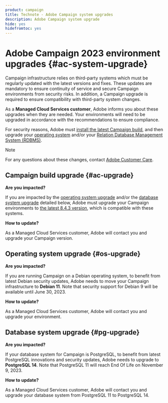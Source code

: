 ```yaml
---
product: campaign
title: Technote - Adobe Campaign system upgrades
description: Adobe Campaign system upgrade
hide: yes
hidefromtoc: yes
---
```

# Adobe Campaign 2023 environment upgrades {#ac-system-upgrade}

Campaign infrastructure relies on third-party systems which must be regularly updated with the latest versions and fixes. These updates are mandatory to ensure continuity of service and secure Campaign environments from security risks. In addition, a Campaign upgrade is required to ensure compatibility with third-party system changes.

As a **Managed Cloud Services customer**, Adobe informs you about these upgrades when they are needed. Your environments will need to be upgraded in accordance with the recommendations to ensure compliance.

For security reasons, Adobe must [install the latest Campaign build](#ac-upgrade), and then upgrade your [operating system](#os-upgrade) and/or your [Relation Database Management System (RDBMS)](#pg-upgrade).

>[!NOTE]
>
>For any questions about these changes, contact [Adobe Customer Care](https://helpx.adobe.com/enterprise/admin-guide.html/enterprise/using/support-for-experience-cloud.ug.html).
>

## Campaign build upgrade {#ac-upgrade}

**Are you impacted?**

If you are impacted by the [operating system upgrade](#os-upgrade) and/or the [database system upgrade](#pg-upgrade) detailed below, Adobe must upgrade your Campaign environments to [the latest 8.4.3 version](../../v8/start/release-notes.md), which is compatible with these systems.

**How to update?**

As a Managed Cloud Services customer, Adobe will contact you and upgrade your Campaign version.

## Operating system upgrade {#os-upgrade}

**Are you impacted?**

If you are running Campaign on a Debian operating system, to benefit from latest Debian security updates, Adobe needs to move your Campaign infrastructure to **Debian 11**. Note that security support for Debian 9 will be available until June 30, 2023.

**How to update?**

As a Managed Cloud Services customer, Adobe will contact you and upgrade your environment.

## Database system upgrade {#pg-upgrade}

**Are you impacted?**

If your database system for Campaign is PostgreSQL, to benefit from latest PostgreSQL innovations and security updates, Adobe needs to upgrade to **PostgreSQL 14**. Note that PostgreSQL 11 will reach End Of Life on November 9, 2023.

**How to update?**

As a Managed Cloud Services customer, Adobe will contact you and upgrade your database system from PostgreSQL 11 to PostgreSQL 14.
